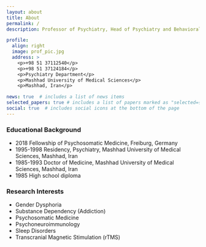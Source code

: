 ```yaml
---
layout: about
title: About
permalink: /
description: Professor of Psychiatry, Head of Psychiatry and Behavioral Sciences Research Center

profile:
  align: right
  image: prof_pic.jpg
  address: >
    <p>+98 51 37112540</p>
    <p>+98 51 37124184</p>
    <p>Psychiatry Department</p>
    <p>Mashhad University of Medical Sciences</p>
    <p>Mashhad, Iran</p>

news: true  # includes a list of news items
selected_papers: true # includes a list of papers marked as "selected={true}"
social: true  # includes social icons at the bottom of the page
---
```


### Educational Background
- 2018 Fellowship of Psychosomatic Medicine, Freiburg, Germany
- 1995-1998 Residency, Psychiatry, Mashhad University of Medical Sciences, Mashhad, Iran
- 1985-1993 Doctor of Medicine, Mashhad University of Medical Sciences, Mashhad, Iran
- 1985 High school diploma

### Research Interests
- Gender Dysphoria 
- Substance Dependency (Addiction)
- Psychosomatic Medicine
- Psychoneuroimmunology 
- Sleep Disorders 
- Transcranial Magnetic Stimulation (rTMS)

<!-- ### Awards/Honors
- 2005 Gold medal of 2005 in internal football championship of MUMS
- 2004 Won of scholarship from Ministry of Health and Medical Educations of Iran
- 1998 Superior Status (second rank) in Iranian National Board of Psychiatry
- 1992 Third rank of ‘Iran Universities football championship’ (and also seven internal medals in MUMS football games)
- 1985 Score of 227 in Iranian University Entrance Exam (Concour)  -->